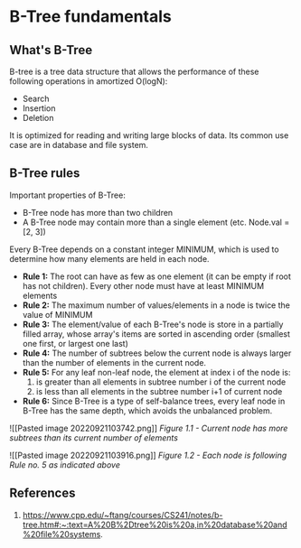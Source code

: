 # B-Tree fundamentals

## What's B-Tree
B-tree is a tree data structure that allows the performance of these following operations in amortized O(logN):
- Search
- Insertion
- Deletion

It is optimized for reading and writing large blocks of data. Its common use case are in database and file system.

## B-Tree rules
Important properties of B-Tree:
- B-Tree node has more than two children
- A B-Tree node may contain more than a single element (etc. Node.val = [2, 3])

Every B-Tree depends on a constant integer MINIMUM, which is used to determine how many elements are held in each node.
- **Rule 1:** The root can have as few as one element (it can be empty if root has not children). Every other node must have at least MINIMUM elements
- **Rule 2:** The maximum number of values/elements in a node is twice the value of MINIMUM
- **Rule 3:** The element/value of each B-Tree's node is store in a partially filled array, whose array's items are sorted in ascending order (smallest one first, or largest one last)
- **Rule 4:** The number of subtrees below the current node is always larger than the number of elements in the current node.
- **Rule 5:** For any leaf non-leaf node, the element at index i of the node is:
	1. is greater than all elements in subtree number i of the current node
	2. is less than all elements in the subtree number i+1 of current node
- **Rule 6:** Since B-Tree is a type of self-balance trees, every leaf node in B-Tree has the same depth, which avoids the unbalanced problem.

![[Pasted image 20220921103742.png]]
*Figure 1.1 - Current node has more subtrees than its current number of elements*

![[Pasted image 20220921103916.png]]
*Figure 1.2 - Each node is following Rule no. 5 as indicated above*

## References
1. https://www.cpp.edu/~ftang/courses/CS241/notes/b-tree.htm#:~:text=A%20B%2Dtree%20is%20a,in%20database%20and%20file%20systems.
